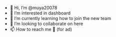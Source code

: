 - 👋 Hi, I’m @muya20078
- 👀 I’m interested in dashboard
- 🌱 I’m currently learning how to join the new team
- 💞️ I’m looking to collaborate on here
- 📫 How to reach me 📕 (for ad)

<!---
muya20078/muya20078 is a ✨ special ✨ repository because its `README.md` (this file) appears on your GitHub profile.
You can click the Preview link to take a look at your changes.
--->
